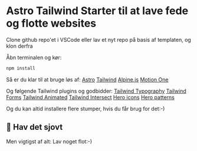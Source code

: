 # Astro Tailwind Starter til at lave fede og flotte websites

Clone github repo'et i VSCode eller lav et nyt repo på basis af templaten, og klon derfra

Åbn terminalen og kør:

```sh
npm install
```

Så er du klar til at bruge løs af:
[Astro](https://astro.build/)
[Tailwind](https://tailwindcss.com/)
[Alpine.js](https://alpinejs.dev/)
[Motion One](https://motion.dev/) 

Og følgende Tailwind plugins og godbidder:
[Tailwind Typography](https://github.com/tailwindlabs/tailwindcss-typography)
[Tailwind Forms](https://github.com/tailwindlabs/tailwindcss-forms)
[Tailwind Animated](https://www.tailwindcss-animated.com/)
[Tailwind Intersect](https://github.com/heidkaemper/tailwindcss-intersect) 
[Hero icons](https://heroicons.com/)
[Hero patterns](https://heropatterns.com/)

Og du kan altid installere flere stumper, hvis du får brug for det:-)

## 🚀 Hav det sjovt

Men vigtigst af alt: Lav noget flot:-)
